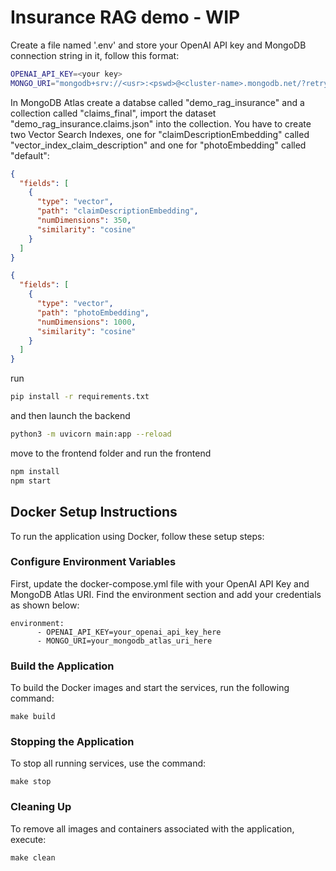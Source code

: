 # Insurance RAG demo - WIP

Create a file named '.env' and store your OpenAI API key and MongoDB connection string in it, follow this format:

```bash
OPENAI_API_KEY=<your key>
MONGO_URI="mongodb+srv://<usr>:<pswd>@<cluster-name>.mongodb.net/?retryWrites=true&w=majority"
```
In MongoDB Atlas create a databse called "demo_rag_insurance" and a collection called "claims_final", import the dataset "demo_rag_insurance.claims.json" into the collection. You have to create two Vector Search Indexes, one for "claimDescriptionEmbedding" called "vector_index_claim_description" and one for "photoEmbedding" called "default":

```json
{
  "fields": [
    {
      "type": "vector",
      "path": "claimDescriptionEmbedding",
      "numDimensions": 350,
      "similarity": "cosine"
    }
  ]
}
```
```json
{
  "fields": [
    {
      "type": "vector",
      "path": "photoEmbedding",
      "numDimensions": 1000,
      "similarity": "cosine"
    }
  ]
}
```
run

``` bash  
pip install -r requirements.txt
```

and then launch the backend

```bash
python3 -m uvicorn main:app --reload
```
move to the frontend folder and run the frontend

```bash
npm install
npm start
```

## Docker Setup Instructions

To run the application using Docker, follow these setup steps:

### Configure Environment Variables

First, update the docker-compose.yml file with your OpenAI API Key and MongoDB Atlas URI. Find the environment section and add your credentials as shown below:
```
environment:
      - OPENAI_API_KEY=your_openai_api_key_here
      - MONGO_URI=your_mongodb_atlas_uri_here
```
### Build the Application

To build the Docker images and start the services, run the following command:
```
make build
```

###  Stopping the Application

To stop all running services, use the command:
```
make stop
````

### Cleaning Up

To remove all images and containers associated with the application, execute:
```
make clean
```


